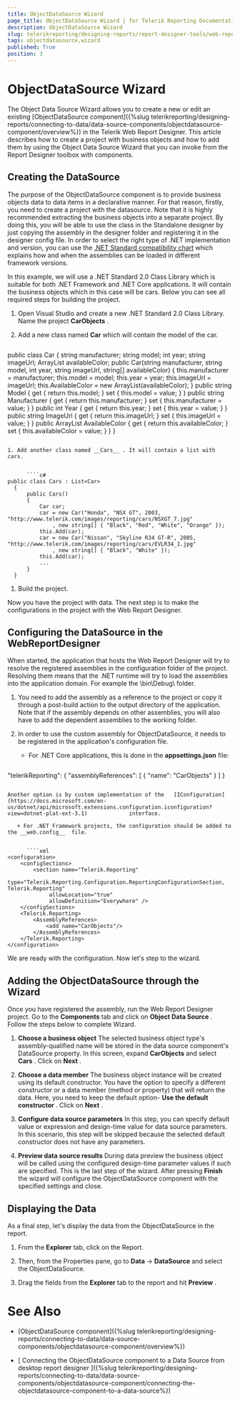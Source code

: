 ```yaml
---
title: ObjectDataSource Wizard
page_title: ObjectDataSource Wizard | for Telerik Reporting Documentation
description: ObjectDataSource Wizard
slug: telerikreporting/designing-reports/report-designer-tools/web-report-designer/tools/objectdatasource-wizard
tags: objectdatasource,wizard
published: True
position: 3
---
```


# ObjectDataSource Wizard



The Object Data Source Wizard allows you to create a new or edit an existing [ObjectDataSource component]({%slug telerikreporting/designing-reports/connecting-to-data/data-source-components/objectdatasource-component/overview%}) in the Telerik         Web Report Designer.         This article describes how to create a project with business objects and how to add them by using the  Object Data Source Wizard that you can invoke from the Report Designer toolbox with components.       

## Creating the DataSource

The purpose of the ObjectDataSource component is to provide business objects data to data items in a declarative manner. For that reason, firstly, you need to create a project with the datasource.           Note that it is highly recommended extracting the business objects into a separate project.           By doing this, you will be able to use the class in the Standalone designer by just copying the assembly in the designer folder and registering it in the designer config file.           In order to select the right type of .NET implementation and version, you can use the            [.NET Standard compatibility chart](https://docs.microsoft.com/en-us/dotnet/standard/net-standard)  which explains how and when the assemblies can be loaded in different framework versions.         

In this example, we will use a .NET Standard 2.0 Class Library which is suitable for both .NET Framework and .NET Core applications.           It will contain the business objects which in this case will be cars.           Below you can see all required steps for building the project.         

1. Open Visual Studio and create a new .NET Standard 2.0 Class Library. Name the project __CarObjects__ .             

1. Add a new class named __Car__  which will contain the model of the car.             

    
      ````c#
public class Car
 {
     string manufacturer;
     string model;
     int year;
     string imageUrl;
     ArrayList availableColor;
     public Car(string manufacturer, string model, int year, string imageUrl, string[] availableColor)
     {
         this.manufacturer = manufacturer;
         this.model = model;
         this.year = year;
         this.imageUrl = imageUrl;
         this.AvailableColor = new ArrayList(availableColor);
     }
     public string Model
     {
         get { return this.model; }
         set { this.model = value; }
     }
     public string Manufacturer
     {
         get { return this.manufacturer; }
         set { this.manufacturer = value; }
     }
     public int Year
     {
         get { return this.year; }
         set { this.year = value; }
     }
     public string ImageUrl
     {
         get { return this.imageUrl; }
         set { this.imageUrl = value; }
     }
     public ArrayList AvailableColor
     {
         get { return this.availableColor; }
         set { this.availableColor = value; }
     }
 }
````

1. Add another class named __Cars__ . It will contain a list with cars.             

    
      ````c#
public class Cars : List<Car>
  {
      public Cars()
      {
          Car car;
          car = new Car("Honda", "NSX GT", 2003, "http://www.telerik.com/images/reporting/cars/NSXGT_7.jpg"
              , new string[] { "Black", "Red", "White", "Orange" });
          this.Add(car);
          car = new Car("Nissan", "Skyline R34 GT-R", 2005, "http://www.telerik.com/images/reporting/cars/EVLR34_1.jpg"
              , new string[] { "Black", "White" });
          this.Add(car);
          ...
      }
  }
````

1. Build the project.             

Now you have the project with data. The next step is to make the configurations in the project with the Web Report Designer.         

## Configuring the DataSource in the WebReportDesigner

When started, the application that hosts the Web Report Designer will try to resolve the registered assemblies in the configuration folder of the project.           Resolving them means that the .NET runtime will try to load the assemblies into the application domain. For example the \bin\Debug\ folder.         

1. You need to add the assembly as a reference to the project or copy it through a post-build action to the output directory of the application.           Note that if the assembly depends on other assemblies, you will also have to add the dependent assemblies to the working folder.         

1. In order to use the custom assembly for ObjectDataSource, it needs to be registered in the application's configuration file.         

   + For .NET Core applications, this is done in the __appsettings.json__  file:             

    
      ````js
"telerikReporting": {
    "assemblyReferences": [
       {
         "name": "CarObjects"
       }
     ]
    }
````

Another option is by custom implementation of the   [IConfiguration](https://docs.microsoft.com/en-us/dotnet/api/microsoft.extensions.configuration.iconfiguration?view=dotnet-plat-ext-3.1)             interface.         

   + For .NET Framework projects, the configuration should be added to the __web.config__  file.             

    
      ````xml
<configuration>
    <configSections>
        <section name="Telerik.Reporting"
             type="Telerik.Reporting.Configuration.ReportingConfigurationSection, Telerik.Reporting"
             allowLocation="true"
             allowDefinition="Everywhere" />
    </configSections>
    <Telerik.Reporting>
        <AssemblyReferences>
            <add name="CarObjects"/>
        </AssemblyReferences>
    </Telerik.Reporting>
</configuration>
````

We are ready with the configuration. Now let's step to the wizard.         

## Adding the ObjectDataSource through the Wizard

Once you have registered the assembly, run the Web Report Designer project. Go to the __Components__  tab and           click on __Object Data Source__ . Follow the steps below to complete Wizard.         

1. __Choose a business object__ The selected business object type's assembly-qualified name will be stored in the data source component's DataSource property.             In this screen, expand __CarObjects__  and select __Cars__ . Click on __Next__ .             

1. __Choose a data member__ The business object instance will be created using its default constructor. You have the option to specify a different constructor or a data member (method or property) that will return the data.             Here, you need to keep the default option- __Use the default constructor__ . Click on __Next__ .             

1. __Configure data source parameters__ In this step, you can specify default value or expression and design-time value for data source parameters.             In this scenario, this step will be skipped because the selected default constructor does not have any parameters.             

1. __Preview data source results__ During data preview the business object will be called using the configured design-time parameter values if such are specified.              This is the last step of the wizard. After pressing __Finish__  the wizard will configure the ObjectDataSource component with the specified settings and close.             

## Displaying the Data

As a final step, let's display the data from the ObjectDataSource in the report.          

1. From the __Explorer__  tab, click on the Report.             

1. Then, from the Properties pane, go to __Data__  -> __DataSource__  and select the ObjectDataSource.             

1. Drag the fields from the __Explorer__  tab to the report and hit  __Preview__ .             

# See Also

 * [ObjectDataSource component]({%slug telerikreporting/designing-reports/connecting-to-data/data-source-components/objectdatasource-component/overview%})

 * [
        Connecting the ObjectDataSource component to a Data Source from desktop report designer
      ]({%slug telerikreporting/designing-reports/connecting-to-data/data-source-components/objectdatasource-component/connecting-the-objectdatasource-component-to-a-data-source%})


